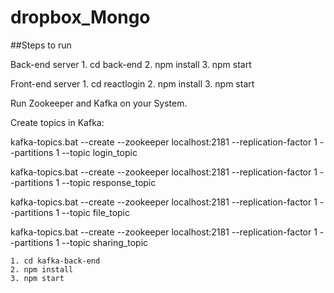 # dropbox_Mongo

##Steps to run


Back-end server
	1. cd back-end
	2. npm install
	3. npm start

Front-end server
	1. cd reactlogin
	2. npm install
	3. npm start
  
Run Zookeeper and Kafka on your System.

  Create topics in Kafka:

kafka-topics.bat --create --zookeeper localhost:2181 --replication-factor 1 --partitions 1 --topic login_topic

kafka-topics.bat --create --zookeeper localhost:2181 --replication-factor 1 --partitions 1 --topic response_topic

kafka-topics.bat --create --zookeeper localhost:2181 --replication-factor 1 --partitions 1 --topic file_topic

kafka-topics.bat --create --zookeeper localhost:2181 --replication-factor 1 --partitions 1 --topic sharing_topic

	
	1. cd kafka-back-end
	2. npm install
	3. npm start


